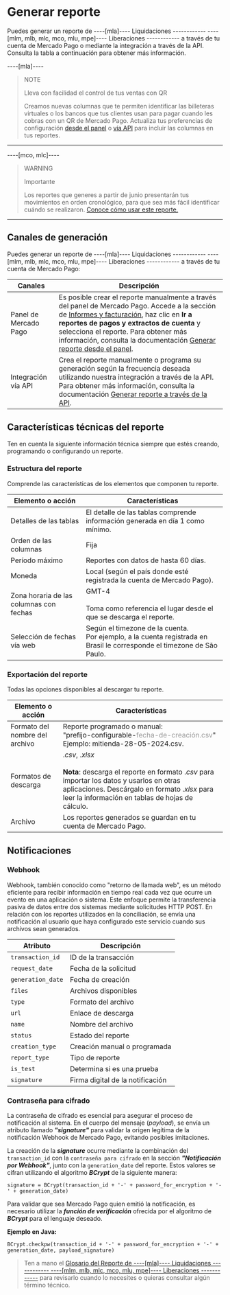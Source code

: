 # Generar reporte

Puedes generar un reporte de ----[mla]---- Liquidaciones ------------ ----[mlm, mlb, mlc, mco, mlu, mpe]---- Liberaciones ------------ a través de tu cuenta de Mercado Pago o mediante la integración a través de la API. Consulta la tabla a continuación para obtener más información.

----[mla]----
> NOTE
>
> Lleva con facilidad el control de tus ventas con QR
>
> Creamos nuevas columnas que te permiten identificar las billeteras virtuales o los bancos que tus clientes usan para pagar cuando les cobras con un QR de Mercado Pago. Actualiza tus preferencias de configuración [desde el panel](https://www.mercadopago[FAKER][URL][DOMAIN]/balance/reports/release/settings) o [vía API](/developers/es/guides/additional-content/reports/released-money/api) para incluir las columnas en tus reportes.

------------
----[mco, mlc]----
> WARNING
>
> Importante
>
> Los reportes que generes a partir de junio presentarán tus movimientos en orden cronológico, para que sea más fácil identificar cuándo se realizaron. [Conoce cómo usar este reporte.](https://www.mercadopago[FAKER][URL][DOMAIN]/developers/es/docs/subscriptions/additional-content/reports/released-money/how-to-use)

------------
## Canales de generación

Puedes generar un reporte de ----[mla]---- Liquidaciones ------------ ----[mlm, mlb, mlc, mco, mlu, mpe]---- Liberaciones ------------ a través de tu cuenta de Mercado Pago:

| Canales                    | Descripción                                                                                                                                                                                                                                                                                                                  |
|---------------------------|----------------------------------------------------------------------------------------------------------------------------------------------------------------------------------------------------------------------------------------------------------------------------------------------------------------------------|
| Panel de Mercado Pago      | Es posible crear el reporte manualmente a través del panel de Mercado Pago. Accede a la sección de [Informes y facturación](https://www.mercadopago.com.ar/movements), haz clic en **Ir a reportes de pagos y extractos de cuenta** y selecciona el reporte. Para obtener más información, consulta la documentación [Generar reporte desde el panel](https://www.mercadopago[FAKER][URL][DOMAIN]/developers/es/guides/additional-content/reports/released-money/panel).                                               |
| Integración vía API | Crea el reporte manualmente o programa su generación según la frecuencia deseada utilizando nuestra integración a través de la API. Para obtener más información, consulta la documentación [Generar reporte a través de la API](https://www.mercadopago[FAKER][URL][DOMAIN]/developers/es/guides/additional-content/reports/released-money/api). |

## Características técnicas del reporte

Ten en cuenta la siguiente información técnica siempre que estés creando, programando o configurando un reporte.

### Estructura del reporte

Comprende las características de los elementos que componen tu reporte.

| Elemento o acción | Características |
| --- | --- |
| Detalles de las tablas | El detalle de las tablas comprende información generada en día 1 como mínimo. |
| Orden de las columnas | Fija |
| Período máximo | Reportes con datos de hasta 60 días. |
| Moneda | Local (según el país donde esté registrada la cuenta de Mercado Pago). |
| Zona horaria de las columnas con fechas | GMT-4 <br/> <br/> Toma como referencia el lugar desde el que se descarga el reporte. |
| Selección de fechas vía web | Según  el timezone de la cuenta. <br/>Por ejemplo, a la cuenta registrada en Brasil le corresponde el timezone de São Paulo. |

### Exportación del reporte

Todas las opciones disponibles al descargar tu reporte.

| Elemento o acción | Características |
| --- | --- |
| Formato del nombre del archivo | Reporte programado o manual:<br/> "prefijo-configurable-<span style='color:#999999;'>fecha-de-creación.csv</span>" <br/> Ejemplo: mitienda-28-05-2024.csv. |
| Formatos de descarga | ._csv_, ._xlsx_ <br/><br/>**Nota**: descarga el reporte en formato ._csv_ para importar los datos y usarlos en otras aplicaciones. Descárgalo en formato ._xlsx_ para leer la información en tablas de hojas de cálculo. |
| Archivo | Los reportes generados se guardan en tu cuenta de Mercado Pago. |

## Notificaciones

### Webhook

Webhook, también conocido como "retorno de llamada web", es un método eficiente para recibir información en tiempo real cada vez que ocurre un evento en una aplicación o sistema. Este enfoque permite la transferencia pasiva de datos entre dos sistemas mediante solicitudes HTTP POST. En relación con los reportes utilizados en la conciliación, se envía una notificación al usuario que haya configurado este servicio cuando sus archivos sean generados.

| Atributo        | Descripción                         |
|-----------------|-----------------------------------|
| `transaction_id`  | ID de la transacción                   |
| `request_date`    | Fecha de la solicitud               |
| `generation_date` | Fecha de creación                   |
| `files`           | Archivos disponibles              |
| `type`            | Formato del archivo                |
| `url`             | Enlace de descarga                  |
| `name`            | Nombre del archivo                   |
| `status`          | Estado del reporte               |
| `creation_type`   | Creación manual o programada        |
| `report_type`     | Tipo de reporte                 |
| `is_test`         | Determina si es una prueba           |
| `signature`       | Firma digital de la notificación |

### Contraseña para cifrado

La contraseña de cifrado es esencial para asegurar el proceso de notificación al sistema. En el cuerpo del mensaje (_payload_), se envía un atributo llamado **_"signature"_** para validar la origen legítima de la notificación Webhook de Mercado Pago, evitando posibles imitaciones.

La creación de la **_signature_** ocurre mediante la combinación del `transaction_id` con la `contraseña para cifrado` en la sección **_"Notificación por Webhook"_**, junto con la `generation_date` del reporte. Estos valores se cifran utilizando el algoritmo **_BCrypt_** de la siguiente manera:

`signature = BCrypt(transaction_id + '-' + password_for_encryption + '-' + generation_date)`

Para validar que sea Mercado Pago quien emitió la notificación, es necesario utilizar la **_función de verificación_**  ofrecida por el algoritmo de **_BCrypt_** para el lenguaje deseado.

**Ejemplo en Java:**

`BCrypt.checkpw(transaction_id + '-' + password_for_encryption + '-' + generation_date, payload_signature)`

> Ten a mano el [Glosario del Reporte de ----[mla]---- Liquidaciones ------------ ----[mlm, mlb, mlc, mco, mlu, mpe]---- Liberaciones ------------](https://www.mercadopago[FAKER][URL][DOMAIN]/developers/es/guides/additional-content/reports/released-money/glossary) para revisarlo cuando lo necesites o quieras consultar algún término técnico.